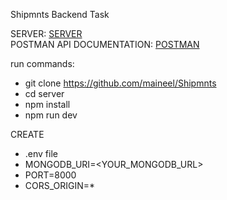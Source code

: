 Shipmnts Backend Task

SERVER: [SERVER](https://shipmnts-b8ay.onrender.com)<br/>
POSTMAN API DOCUMENTATION: [POSTMAN](https://www.postman.com/neelxdxd/workspace/development/collection/31972654-cac22f44-2266-4f46-9dcf-955caf5c99b5?action=share&creator=31972654)<br/>

run commands:<br/> 
- git clone https://github.com/maineel/Shipmnts<br/>
- cd server<br/>
- npm install<br/>
- npm run dev<br/>


CREATE <br/>
- .env file<br/>
- MONGODB_URI=<YOUR_MONGODB_URL><br/>
- PORT=8000<br/>
- CORS_ORIGIN=*
